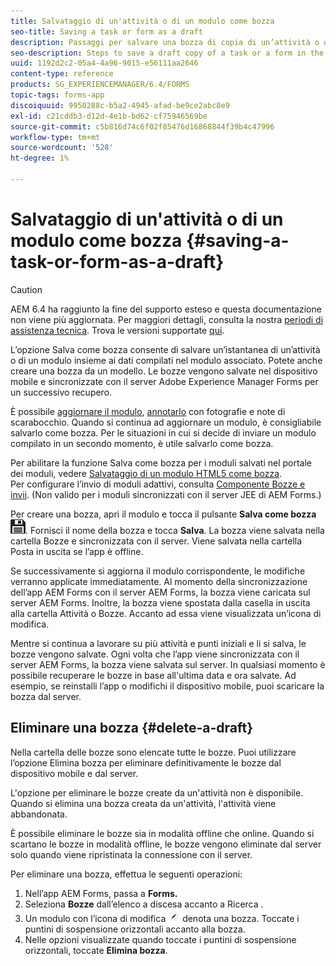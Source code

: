 ```yaml
---
title: Salvataggio di un'attività o di un modulo come bozza
seo-title: Saving a task or form as a draft
description: Passaggi per salvare una bozza di copia di un’attività o di un modulo nell’app AEM Forms
seo-description: Steps to save a draft copy of a task or a form in the AEM Forms app
uuid: 1192d2c2-05a4-4a96-9015-e56111aa2646
content-type: reference
products: SG_EXPERIENCEMANAGER/6.4/FORMS
topic-tags: forms-app
discoiquuid: 9950288c-b5a2-4945-afad-be9ce2abc8e9
exl-id: c21cddb3-d12d-4e1b-bd62-cf75946569be
source-git-commit: c5b816d74c6f02f85476d16868844f39b4c47996
workflow-type: tm+mt
source-wordcount: '528'
ht-degree: 1%

---
```


# Salvataggio di un&#39;attività o di un modulo come bozza {#saving-a-task-or-form-as-a-draft}

>[!CAUTION]
>
>AEM 6.4 ha raggiunto la fine del supporto esteso e questa documentazione non viene più aggiornata. Per maggiori dettagli, consulta la nostra [periodi di assistenza tecnica](https://helpx.adobe.com/it/support/programs/eol-matrix.html). Trova le versioni supportate [qui](https://experienceleague.adobe.com/docs/).

L’opzione Salva come bozza consente di salvare un’istantanea di un’attività o di un modulo insieme ai dati compilati nel modulo associato. Potete anche creare una bozza da un modello. Le bozze vengono salvate nel dispositivo mobile e sincronizzate con il server Adobe Experience Manager Forms per un successivo recupero.

È possibile [aggiornare il modulo](/help/forms/using/working-with-form.md), [annotarlo](/help/forms/using/add-attachments.md) con fotografie e note di scarabocchio. Quando si continua ad aggiornare un modulo, è consigliabile salvarlo come bozza. Per le situazioni in cui si decide di inviare un modulo compilato in un secondo momento, è utile salvarlo come bozza.

Per abilitare la funzione Salva come bozza per i moduli salvati nel portale dei moduli, vedere [Salvataggio di un modulo HTML5 come bozza](/help/forms/using/saving-html5-form-draft.md).\
Per configurare l’invio di moduli adattivi, consulta [Componente Bozze e invii](/help/forms/using/draft-submission-component.md). (Non valido per i moduli sincronizzati con il server JEE di AEM Forms.)

Per creare una bozza, apri il modulo e tocca il pulsante **Salva come bozza** ![salva come bozza](assets/save-as-draft.png). Fornisci il nome della bozza e tocca **Salva**. La bozza viene salvata nella cartella Bozze e sincronizzata con il server. Viene salvata nella cartella Posta in uscita se l’app è offline.

Se successivamente si aggiorna il modulo corrispondente, le modifiche verranno applicate immediatamente. Al momento della sincronizzazione dell’app AEM Forms con il server AEM Forms, la bozza viene caricata sul server AEM Forms. Inoltre, la bozza viene spostata dalla casella in uscita alla cartella Attività o Bozze. Accanto ad essa viene visualizzata un’icona di modifica.

Mentre si continua a lavorare su più attività e punti iniziali e li si salva, le bozze vengono salvate. Ogni volta che l’app viene sincronizzata con il server AEM Forms, la bozza viene salvata sul server. In qualsiasi momento è possibile recuperare le bozze in base all&#39;ultima data e ora salvate. Ad esempio, se reinstalli l’app o modifichi il dispositivo mobile, puoi scaricare la bozza dal server.

## Eliminare una bozza {#delete-a-draft}

Nella cartella delle bozze sono elencate tutte le bozze. Puoi utilizzare l’opzione Elimina bozza per eliminare definitivamente le bozze dal dispositivo mobile e dal server.

L&#39;opzione per eliminare le bozze create da un&#39;attività non è disponibile. Quando si elimina una bozza creata da un&#39;attività, l&#39;attività viene abbandonata.

È possibile eliminare le bozze sia in modalità offline che online. Quando si scartano le bozze in modalità offline, le bozze vengono eliminate dal server solo quando viene ripristinata la connessione con il server.

Per eliminare una bozza, effettua le seguenti operazioni:

1. Nell’app AEM Forms, passa a **Forms.**
1. Seleziona **Bozze** dall’elenco a discesa accanto a Ricerca .
1. Un modulo con l’icona di modifica ![modifica-bozza-app](assets/edit-draft-app.png) denota una bozza. Toccate i puntini di sospensione orizzontali accanto alla bozza.
1. Nelle opzioni visualizzate quando toccate i puntini di sospensione orizzontali, toccate **Elimina bozza**.
